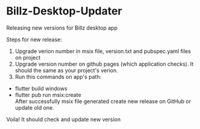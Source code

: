 # Billz-Desktop-Updater
Releasing new versions for Billz desktop app

Steps for new release:
1. Upgrade verion number in msix file, version.txt and pubspec.yaml files on project
2. Upgrade version number on github pages (which application checks). It should the same as your project's verion.
3. Run this commands on app's path:
  - flutter build windows
  - flutter pub run msix:create  
  After successfully msix file generated create new release on GitHub or update old one.

Voila! It should check and update new version
